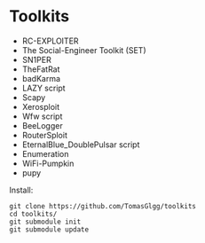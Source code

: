 # Toolkits
* RC-EXPLOITER 
* The Social-Engineer Toolkit (SET)
* SN1PER
* TheFatRat
* badKarma
* LAZY script
* Scapy
* Xerosploit
* Wfw script
* BeeLogger
* RouterSploit
* EternalBlue_DoublePulsar script
* Enumeration
* WiFi-Pumpkin
* pupy

Install:
```
git clone https://github.com/TomasGlgg/toolkits
cd toolkits/
git submodule init
git submodule update
```
